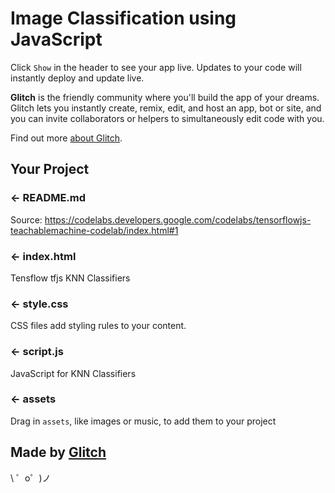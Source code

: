 Image Classification using JavaScript
=================

Click `Show` in the header to see your app live. Updates to your code will instantly deploy and update live.

**Glitch** is the friendly community where you'll build the app of your dreams. Glitch lets you instantly create, remix, edit, and host an app, bot or site, and you can invite collaborators or helpers to simultaneously edit code with you.

Find out more [about Glitch](https://glitch.com/about).


Your Project
------------

### ← README.md

Source: https://codelabs.developers.google.com/codelabs/tensorflowjs-teachablemachine-codelab/index.html#1

### ← index.html

Tensflow tfjs
KNN Classifiers

### ← style.css

CSS files add styling rules to your content.

### ← script.js

JavaScript for KNN Classifiers
### ← assets

Drag in `assets`, like images or music, to add them to your project

Made by [Glitch](https://glitch.com/)
-------------------

\ ゜o゜)ノ
